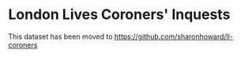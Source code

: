 London Lives Coroners' Inquests
=====================

This dataset has been moved to https://github.com/sharonhoward/ll-coroners